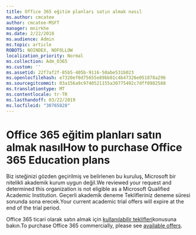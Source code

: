 ```yaml
---
title: Office 365 eğitim planları satın almak nasıl
ms.author: cmcatee
author: cmcatee-MSFT
manager: mnirkhe
ms.date: 2/22/2018
ms.audience: Admin
ms.topic: article
ROBOTS: NOINDEX, NOFOLLOW
localization_priority: Normal
ms.collection: Adm_O365
ms.custom: ''
ms.assetid: 22f7af2f-85b5-405b-9116-50abe531b023
ms.openlocfilehash: e7320ef0d75655e89bb01c4b47326e051878a296
ms.sourcegitcommit: 03a156a9c9740521155a30775492c7dff0982588
ms.translationtype: MT
ms.contentlocale: tr-TR
ms.lasthandoff: 03/22/2019
ms.locfileid: "30765828"
---
```

# <a name="how-to-purchase-office-365-education-plans"></a><span data-ttu-id="de96e-102">Office 365 eğitim planları satın almak nasıl</span><span class="sxs-lookup"><span data-stu-id="de96e-102">How to purchase Office 365 Education plans</span></span>

<span data-ttu-id="de96e-103">Biz isteğinizi gözden geçirilmiş ve belirlenen bu kuruluş, Microsoft bir nitelikli akademik kurum uygun değil.</span><span class="sxs-lookup"><span data-stu-id="de96e-103">We reviewed your request and determined this organization is not eligible as a Microsoft Qualified Academic Institution.</span></span> <span data-ttu-id="de96e-104">Geçerli akademik deneme Teklifleriniz deneme süresi sonunda sona erecek.</span><span class="sxs-lookup"><span data-stu-id="de96e-104">Your current academic trial offers will expire at the end of the trial period.</span></span>
  
<span data-ttu-id="de96e-105">Office 365 ticari olarak satın almak için [kullanılabilir teklifleri](https://go.microsoft.com/fwlink/p/?linkid=868433)konusuna bakın.</span><span class="sxs-lookup"><span data-stu-id="de96e-105">To purchase Office 365 commercially, please see [available offers](https://go.microsoft.com/fwlink/p/?linkid=868433).</span></span>
  

